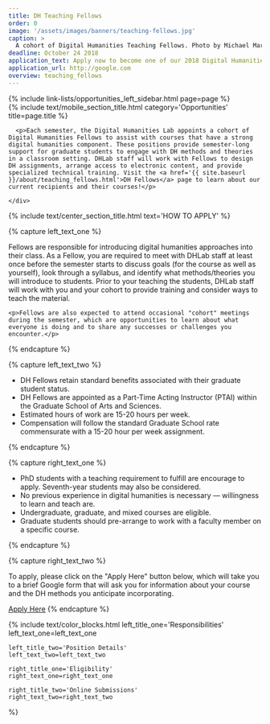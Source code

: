 ```yaml
---
title: DH Teaching Fellows
order: 0
image: '/assets/images/banners/teaching-fellows.jpg'
caption: >
  A cohort of Digital Humanities Teaching Fellows. Photo by Michael Marsland.
deadline: October 24 2018
application_text: Apply now to become one of our 2018 Digital Humanities Teaching Fellows.
application_url: http://google.com
overview: teaching_fellows
---
```


<div class='center-column post'>
  <div class='two-column-container one-third-width hide-left'>
    <div class='left-column'>
      {% include link-lists/opportunities_left_sidebar.html page=page %}
    </div>
    <div class='right-column'>
      {% include text/mobile_section_title.html
        category='Opportunities'
        title=page.title
      %}

      <p>Each semester, the Digital Humanities Lab appoints a cohort of Digital Humanities Fellows to assist with courses that have a strong digital humanities component. These positions provide semester-long support for graduate students to engage with DH methods and theories in a classroom setting. DHLab staff will work with Fellows to design DH assignments, arrange access to electronic content, and provide specialized technical training. Visit the <a href='{{ site.baseurl }}/about/teaching_fellows.html'>DH Fellows</a> page to learn about our current recipients and their courses!</p>

    </div>
  </div>

  {% include text/center_section_title.html
    text='HOW TO APPLY'
  %}

  {% capture left_text_one %}
    <p>Fellows are responsible for introducing digital humanities approaches into their class. As a Fellow, you are required to meet with DHLab staff at least once before the semester starts to discuss goals (for the course as well as yourself), look through a syllabus, and identify what methods/theories you will introduce to students. Prior to your teaching the students, DHLab staff will work with you and your cohort to provide training and consider ways to teach the material.</p> 

    <p>Fellows are also expected to attend occasional "cohort" meetings during the semester, which are opportunities to learn about what everyone is doing and to share any successes or challenges you encounter.</p>
  {% endcapture %}

  {% capture left_text_two %}
    <ul>
      <li>DH Fellows retain standard benefits associated with their graduate student status.
      </li>
      <li>DH Fellows are appointed as a Part-Time Acting Instructor (PTAI) within the Graduate School of Arts and Sciences.
      </li>
      <li>Estimated hours of work are 15-20 hours per week.
      </li>
      <li>Compensation will follow the standard Graduate School rate commensurate with a 15-20 hour per week assignment.
      </li>
    </ul>
  
  {% endcapture %}

  {% capture right_text_one %}
    <ul>
      <li>PhD students with a teaching requirement to fulfill are encourage to apply. Seventh-year students may also be considered.
      </li>
      <li>No previous experience in digital humanities is necessary — willingness to learn and teach are.
      </li>
      <li>Undergraduate, graduate, and mixed courses are eligible.
      </li>
      <li>Graduate students should pre-arrange to work with a faculty member on a specific course.
      </li>
    </ul>
  {% endcapture %}

  {% capture right_text_two %}
    <p>To apply, please click on the "Apply Here" button below, which will take you to a brief Google form that will ask you for information about your course and the DH methods you anticipate incorporating.</p>
    <a href='https://docs.google.com/forms/d/e/1FAIpQLScvKOG9RgwKW5nbzHYHHwG9N_yMeoLpaBH-RNbSB1BH0clenA/viewform?usp=sf_link' target='_blank' class='white-button'>Apply Here</a>
  {% endcapture %}

  {% include text/color_blocks.html
    left_title_one='Responsibilities'
    left_text_one=left_text_one

    left_title_two='Position Details'
    left_text_two=left_text_two

    right_title_one='Eligibility'
    right_text_one=right_text_one

    right_title_two='Online Submissions'
    right_text_two=right_text_two
  %}

</div>
